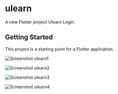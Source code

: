 # ulearn

A new Flutter project Ulearn Login.

## Getting Started

This project is a starting point for a Flutter application.

![Screenshot ulearn1](https://github.com/samuel1402/ulearn/assets/19400760/5a2d2ccb-7f7c-43de-b07a-adf240881721)

![Screenshot ulearn2](https://github.com/samuel1402/ulearn/assets/19400760/a315197c-4430-4a25-9889-bb8ac3fcbc38)

![Screenshot ulearn3](https://github.com/samuel1402/ulearn/assets/19400760/e4d7e060-70a8-4ff7-b626-f48c6c37ef40)

![Screenshot ulearn4](https://github.com/samuel1402/ulearn/assets/19400760/3bd42d6d-e7da-4ef9-96a7-8f08a96e04c5)

